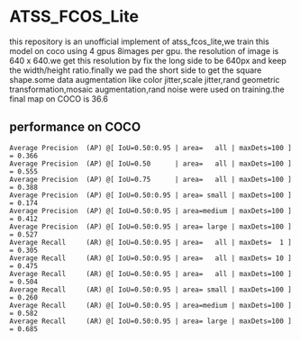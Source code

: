 # ATSS_FCOS_Lite

this repository is an unofficial implement of atss_fcos_lite,we train this model on coco using 4 gpus 8images per gpu.
the resolution of image is 640 x 640.we get this resolution by fix the long side to be 640px and keep the width/height 
ratio.finally we pad the short side to get the square shape.some data augmentation like color jitter,scale jitter,rand 
geometric transformation,mosaic augmentation,rand noise were used on training.the final map on COCO is 36.6

## performance on COCO
```shell script
Average Precision  (AP) @[ IoU=0.50:0.95 | area=   all | maxDets=100 ] = 0.366
Average Precision  (AP) @[ IoU=0.50      | area=   all | maxDets=100 ] = 0.555
Average Precision  (AP) @[ IoU=0.75      | area=   all | maxDets=100 ] = 0.388
Average Precision  (AP) @[ IoU=0.50:0.95 | area= small | maxDets=100 ] = 0.174
Average Precision  (AP) @[ IoU=0.50:0.95 | area=medium | maxDets=100 ] = 0.412
Average Precision  (AP) @[ IoU=0.50:0.95 | area= large | maxDets=100 ] = 0.527
Average Recall     (AR) @[ IoU=0.50:0.95 | area=   all | maxDets=  1 ] = 0.305
Average Recall     (AR) @[ IoU=0.50:0.95 | area=   all | maxDets= 10 ] = 0.475
Average Recall     (AR) @[ IoU=0.50:0.95 | area=   all | maxDets=100 ] = 0.504
Average Recall     (AR) @[ IoU=0.50:0.95 | area= small | maxDets=100 ] = 0.260
Average Recall     (AR) @[ IoU=0.50:0.95 | area=medium | maxDets=100 ] = 0.582
Average Recall     (AR) @[ IoU=0.50:0.95 | area= large | maxDets=100 ] = 0.685
```
